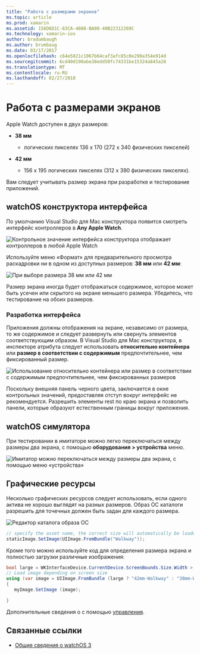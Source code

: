```yaml
---
title: "Работа с размерами экранов"
ms.topic: article
ms.prod: xamarin
ms.assetid: 156D6D1C-83CA-4088-BA08-40B22312269C
ms.technology: xamarin-ios
author: bradumbaugh
ms.author: brumbaug
ms.date: 03/17/2017
ms.openlocfilehash: c64e5821c1067b64caf3afc85c0e290a354e914d
ms.sourcegitcommit: 6cd40d190abe38edd50fc74331be15324a845a28
ms.translationtype: MT
ms.contentlocale: ru-RU
ms.lasthandoff: 02/27/2018
---
```

# <a name="working-with-screen-sizes"></a>Работа с размерами экранов

Apple Watch доступен в двух размеров:

- **38 мм**
  - логических пикселях 136 x 170 (272 x 340 физических пикселей)

- **42 мм**
  - 156 x 195 логических пикселях (312 x 390 физических пикселях).

Вам следует учитывать размер экрана при разработке и тестирование приложений.

## <a name="watchos-interface-designer"></a>watchOS конструктора интерфейса

По умолчанию Visual Studio для Mac конструктора появится смотреть интерфейс контроллеров в **Any Apple Watch**.

![](screen-sizes-images/screen-any-sml.png "Контрольное значение интерфейса конструктора отображает контроллеров в любой Apple Watch")

Используйте меню «Формат» для предварительного просмотра раскадровки ни в одном из доступных размеров: **38 мм** или **42 мм**:

![](screen-sizes-images/screen-menu-sml.png "При выборе размера 38 мм или 42 мм")

Размер экрана иногда будет отображаться содержимое, которое может быть усечен или скрытого на экране меньшего размера.
Убедитесь, что тестирование на обоих размеров.


### <a name="interface-design"></a>Разработка интерфейса

Приложения должны отображения на экране, независимо от размера, то же содержимое и следует развернуть или свернуть элементов соответствующим образом. В Visual Studio для Mac конструктора, в инспекторе атрибута следует использовать **относительно контейнера** или **размер в соответствии с содержимым** предпочтительнее, чем фиксированный размер.

![](screen-sizes-images/sizeattributepanel-sml.png "Использование относительно контейнера или размер в соответствии с содержимым предпочтительнее, чем фиксированных размеров")

Поскольку внешняя панель черного цвета, заключается в окне контрольных значений, предоставляя отступ вокруг интерфейс не рекомендуется. Разрешить элементы rest по краю экрана и позволить панели, которые образуют естественным границы вокруг приложения.


## <a name="watchos-simulator"></a>watchOS симулятора

При тестировании в имитаторе можно легко переключаться между размеры два экрана, с помощью **оборудования > устройства** меню.

![](screen-sizes-images/simulator.png "Имитатор можно переключаться между размеры два экрана, с помощью меню «устройства»")


## <a name="image-resources"></a>Графические ресурсы

Несколько графических ресурсов следует использовать, если одного актива не хорошо выглядят на разных размеров. Образ ОС каталоги разрешить для точечных должен быть задан для каждого размера.

![](screen-sizes-images/images-xcassets.png "Редактор каталога образа ОС")

```csharp
// specify the asset name, the correct size will automatically be loaded
staticImage.SetImage(UIImage.FromBundle("Walkway"));
```

Кроме того можно используйте код для определения размера экрана и полностью загрузки различные изображения:

```csharp
bool large = WKInterfaceDevice.CurrentDevice.ScreenBounds.Size.Width > 136.0;
// Load image depending on screen size
using (var image = UIImage.FromBundle (large ? "42mm-Walkway" : "38mm-Walkway"))
{
   myImage.SetImage (image);

}
```

Дополнительные сведения о с помощью [управления](~/ios/watchos/user-interface/image.md).



## <a name="related-links"></a>Связанные ссылки

- [Общие сведения о watchOS 3](~/ios/watchos/platform/introduction-to-watchos3/index.md)
